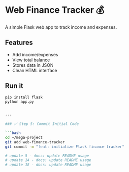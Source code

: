 # Web Finance Tracker 💰

A simple Flask web app to track income and expenses.

## Features
- Add income/expenses
- View total balance
- Stores data in JSON
- Clean HTML interface

## Run it

```bash
pip install flask
python app.py


---

### ✅ Step 5: Commit Initial Code

```bash
cd ~/mega-project
git add web-finance-tracker
git commit -m "feat: initialize Flask finance tracker"

# update 5 - docs: update README usage
# update 14 - docs: update README usage
# update 18 - docs: update README usage
